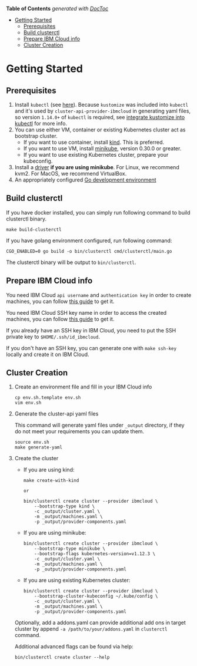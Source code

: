 <!-- START doctoc generated TOC please keep comment here to allow auto update -->
<!-- DON'T EDIT THIS SECTION, INSTEAD RE-RUN doctoc TO UPDATE -->
**Table of Contents**  *generated with [DocToc](https://github.com/thlorenz/doctoc)*

- [Getting Started](#getting-started)
  - [Prerequisites](#prerequisites)
  - [Build clusterctl](#build-clusterctl)
  - [Prepare IBM Cloud info](#prepare-ibm-cloud-info)
  - [Cluster Creation](#cluster-creation)

<!-- END doctoc generated TOC please keep comment here to allow auto update -->

# Getting Started

## Prerequisites

1. Install `kubectl` (see [here](http://kubernetes.io/docs/user-guide/prereqs/)). Because `kustomize` was included into `kubectl` and it's used by `cluster-api-provider-ibmcloud` in generating yaml files, so version `1.14.0+` of `kubectl` is required, see [integrate kustomize into kubectl](https://github.com/kubernetes/enhancements/issues/633) for more info.
2. You can use either VM, container or existing Kubernetes cluster act as bootstrap cluster.
   - If you want to use container, install [kind](https://github.com/kubernetes-sigs/kind#installation-and-usage). This is preferred.
   - If you want to use VM, install [minikube](https://kubernetes.io/docs/tasks/tools/install-minikube/), version 0.30.0 or greater.
   - If you want to use existing Kubernetes cluster, prepare your kubeconfig.
3. Install a [driver](https://github.com/kubernetes/minikube/blob/master/docs/drivers.md) **if you are using minikube**. For Linux, we recommend kvm2. For MacOS, we recommend VirtualBox.
4. An appropriately configured [Go development environment](https://golang.org/doc/install)


## Build clusterctl

If you have docker installed, you can simply run following command to build clusterctl binary.

```shell
make build-clusterctl
```

If you have golang environment configured, run following command:

```shell
CGO_ENABLED=0 go build -o bin/clusterctl cmd/clusterctl/main.go
```

The clusterctl binary will be output to `bin/clusterctl`.


## Prepare IBM Cloud info

You need IBM Cloud `api username` and `authentication key` in order to create machines, you can follow [this guide](ibmcloud-get-credential.md) to get it.

You need IBM Cloud SSH key name in order to access the created machines, you can follow [this guide](ibmcloud-config-sshkey.md) to get it.

If you already have an SSH key in IBM Cloud, you need to put the SSH private key to `$HOME/.ssh/id_ibmcloud`.

If you don't have an SSH key, you can generate one with `make ssh-key` locally and create it on IBM Cloud.


## Cluster Creation

1. Create an environment file and fill in your IBM Cloud info

    ```shell
    cp env.sh.template env.sh
    vim env.sh
    ```

2. Generate the cluster-api yaml files

    This command will generate yaml files under `_output` directory, if they do not meet your requirements you can update them.

    ```shell
    source env.sh
    make generate-yaml
    ```

3. Create the cluster

    * If you are using kind:

        ```shell
        make create-with-kind

        or

        bin/clusterctl create cluster --provider ibmcloud \
            --bootstrap-type kind \
            -c _output/cluster.yaml \
            -m _output/machines.yaml \
            -p _output/provider-components.yaml
        ```

    * If you are using minikube:

        ```shell
        bin/clusterctl create cluster --provider ibmcloud \
            --bootstrap-type minikube \
            --bootstrap-flags kubernetes-version=v1.12.3 \
            -c _output/cluster.yaml \
            -m _output/machines.yaml \
            -p _output/provider-components.yaml
        ```

    * If you are using existing Kubernetes cluster:

        ```shell
        bin/clusterctl create cluster --provider ibmcloud \
            --bootstrap-cluster-kubeconfig ~/.kube/config \
            -c _output/cluster.yaml \
            -m _output/machines.yaml \
            -p _output/provider-components.yaml
        ```

    Optionally, add a addons.yaml can provide additional add ons in target cluster by append `-a /path/to/your/addons.yaml` in `clusterctl` command.

    Additional advanced flags can be found via help:

    ```shell
    bin/clusterctl create cluster --help
    ```

